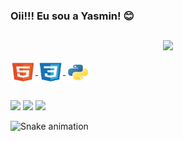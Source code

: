 ### Oii!!! Eu sou a Yasmin! 😊

##

<div align="center">
  <a href="https://github.com/ymosena">
  <img height="180em" src="https://github-readme-stats.vercel.app/api/top-langs/?username=ymosena&layout=compact&langs_count=7&theme=dracula"/>
</div>
<div style="display: inline_block"><br>
 <img align="center" alt="Rafa-HTML" height="30" width="40" src="https://raw.githubusercontent.com/devicons/devicon/master/icons/html5/html5-original.svg">
 <img align="center" alt="Rafa-CSS" height="30" width="40" src="https://raw.githubusercontent.com/devicons/devicon/master/icons/css3/css3-original.svg">
 <img align="center" alt="Rafa-Python" height="30" width="40" src="https://raw.githubusercontent.com/devicons/devicon/master/icons/python/python-original.svg">
 
</div>

##

<div>
<a href="https://www.instagram.com/ymosena/" target="_blank"><img src="https://img.shields.io/badge/-Instagram-%23E4405F?style=for-the-badge&logo=instagram&logoColor=white" target="_blank"></a>
<a href = "mailto:yasmin.mosena@gmail.com"><img src="https://img.shields.io/badge/-Gmail-%23333?style=for-the-badge&logo=gmail&logoColor=white" target="_blank"></a>
<a href="https://www.linkedin.com/in/yasmin-mósena-11b256249/" target="_blank"><img src="https://img.shields.io/badge/-LinkedIn-%230077B5?style=for-the-badge&logo=linkedin&logoColor=white" target="_blank"></a>
  
 ![Snake animation](https://github.com/ymosena/ymosena/blob/output/github-contribution-grid-snake.svg)

</div>
